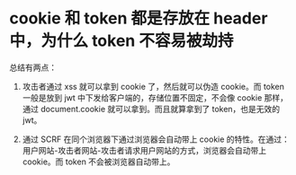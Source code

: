 # cookie 和 token 都是存放在 header 中，为什么 token 不容易被劫持

总结有两点：

1. 攻击者通过 xss 就可以拿到 cookie 了，然后就可以伪造 cookie。而 token 一般是放到 jwt 中下发给客户端的，存储位置不固定，不会像 cookie 那样，通过 document.cookie 就可以拿到。而且就算拿到了 token，也是无效的 jwt。

2. 通过 SCRF 在同个浏览器下通过浏览器会自动带上 cookie 的特性。在通过：用户网站-攻击者网站-攻击者请求用户网站的方式，浏览器会自动带上 cookie。而 token 不会被浏览器自动带上。
